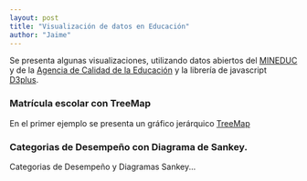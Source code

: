 ```yaml
---
layout: post
title: "Visualización de datos en Educación"
author: "Jaime"
---
```

Se presenta algunas visualizaciones, utilizando datos abiertos del [MINEDUC](http://datosabiertos.mineduc.cl/) y de la [Agencia de Calidad de la Educación](http://informacionestadistica.agenciaeducacion.cl/#/bases) y la librería de javascript [D3plus](https://d3plus.org/).

### Matrícula escolar con TreeMap
En el primer ejemplo se presenta un gráfico jerárquico [TreeMap](https://en.wikipedia.org/wiki/Treemapping)

<div id="viz"></div>

<script>
  var visualization = d3plus.viz()
    .container("#viz")
    .data({{site.data.matricula | jsonify}})
    .type("tree_map")
    .id(["REGION","COMUNA"])
    .size("MATRICULA")
    .format("es_ES")
    .draw()
</script>


### Categorias de Desempeño con Diagrama de Sankey.

Categorias de Desempeño y Diagramas Sankey...

<div id="viz2"></div>

<script>
  var nodes = [
    /*grupos*/
    {"id": "Grupos"},
    {"id": "Grupo 1"},
    {"id": "Grupo 2"},
    {"id": "Grupo 3"},
    {"id": "Grupo 4"},
    {"id": "Grupo 5"},
    /*conceptos*/
    {"id": "Cambio/Reforma Constitucional"},
    {"id": "Protección de los Derechos"},
    {"id": "Estado Laico"},
    {"id": "Igualdad"},
    {"id": "Defensor del Ciudadano"},
    {"id": "Dignidad"},
    {"id": "Sindicalizarse y Negociación Colectiva"},
    {"id": "Cambio/Reforma Constitucional"},
    {"id": "Salud"},
    {"id": "Educación"},
    {"id": "Asamblea Constituyente"},
    {"id": "Estado Laico"},
    {"id": "Sindicalizarse y Negociación Colectiva"},
    {"id": "Régimen de Gobierno"},
    {"id": "Seguridad Social"},
    {"id": "Banco Central"},
    {"id": "Propiedad"},
    {"id": "Familia"},
    {"id": "Libre Empresa"},
    {"id": "Tribunal Constitucional"},
    {"id": "Voto Obligatorio"},
    {"id": "Democracia Participativa"},
    {"id": "Asamblea Constituyente"},
    {"id": "Estado Laico"},
    {"id": "Equidad"},
    /*comunas*/
    {"id": "Cerrillos"},
    {"id": "Cerro Navia"},
    {"id": "El Bosque"},
    {"id": "Quilicura"},
    {"id": "Estación Central"},
    {"id": "Huechuraba"},
    {"id": "La Cisterna"},
    {"id": "La Florida"},
    {"id": "Macul"},
    {"id": "Maipú"},
    {"id": "Peñalolén"},
    {"id": "Recoleta"},
    {"id": "San Joaquín"},
    {"id": "San Miguel"},
    {"id": "La Reina"},
    {"id": "Las Condes"},
    {"id": "Lo Barnechea"},
    {"id": "Ñuñoa"},
    {"id": "Providencia"},
    {"id": "Santiago"},
    {"id": "Vitacura"},
    {"id": "Conchalí"},
    {"id": "Independencia"},
    {"id": "La Pintana"},
    {"id": "Lo Espejo"},
    {"id": "Pedro Aguirre Cerda"},
    {"id": "Renca"},
    {"id": "San Ramón"},
    {"id": "La Granja"},
    {"id": "Lo Prado"},
    {"id": "Pudahuel"},
    {"id": "Quinta Normal"}
  ];
  var edges = [
    /*grupos*/
    {"strenght": 1,  "source": 0, "target": 1},
    {"strenght": 1,  "source": 0, "target": 2},
    {"strenght": 1,  "source": 0, "target": 3},
    {"strenght": 1,  "source": 0, "target": 4},
    {"strenght": 1,  "source": 0, "target": 5},
    /*conceptos*/
    {"strenght": 1,  "source": 6, "target": 1},
    {"strenght": 1,  "source": 7, "target": 1},
    {"strenght": 1,  "source": 8, "target": 1},
    {"strenght": 1,  "source": 9, "target": 1},
    {"strenght": 1,  "source": 10, "target": 1},
    {"strenght": 1,  "source": 11, "target": 2},
    {"strenght": 1,  "source": 12, "target": 2},
    {"strenght": 1,  "source": 13, "target": 2},
    {"strenght": 1,  "source": 14, "target": 2},
    {"strenght": 1,  "source": 15, "target": 2},
    {"strenght": 1,  "source": 16, "target": 3},
    {"strenght": 1,  "source": 17, "target": 3},
    {"strenght": 1,  "source": 18, "target": 3},
    {"strenght": 1,  "source": 19, "target": 3},
    {"strenght": 1,  "source": 20, "target": 3},
    {"strenght": 1,  "source": 21, "target": 4},
    {"strenght": 1,  "source": 22, "target": 4},
    {"strenght": 1,  "source": 23, "target": 4},
    {"strenght": 1,  "source": 24, "target": 4},
    {"strenght": 1,  "source": 25, "target": 4},
    {"strenght": 1,  "source": 26, "target": 5},
    {"strenght": 1,  "source": 27, "target": 5},
    {"strenght": 1,  "source": 28, "target": 5},
    {"strenght": 1,  "source": 29, "target": 5},
    {"strenght": 1,  "source": 30, "target": 5},
    /*comunas*/
    {"strenght": 1,  "source": 5, "target": 31},
    {"strenght": 1,  "source": 5, "target": 32},
    {"strenght": 1,  "source": 5, "target": 33},
    {"strenght": 1,  "source": 5, "target": 34},
    {"strenght": 1,  "source": 4, "target": 35},
    {"strenght": 1,  "source": 4, "target": 36},
    {"strenght": 1,  "source": 4, "target": 37},
    {"strenght": 1,  "source": 4, "target": 38},
    {"strenght": 1,  "source": 4, "target": 39},
    {"strenght": 1,  "source": 4, "target": 40},
    {"strenght": 1,  "source": 4, "target": 41},
    {"strenght": 1,  "source": 4, "target": 42},
    {"strenght": 1,  "source": 4, "target": 43},
    {"strenght": 1,  "source": 4, "target": 44},
    {"strenght": 1,  "source": 3, "target": 45},
    {"strenght": 1,  "source": 3, "target": 46},
    {"strenght": 1,  "source": 3, "target": 47},
    {"strenght": 1,  "source": 3, "target": 48},
    {"strenght": 1,  "source": 3, "target": 49},
    {"strenght": 1,  "source": 3, "target": 50},
    {"strenght": 1,  "source": 3, "target": 51},
    {"strenght": 1,  "source": 2, "target": 52},
    {"strenght": 1,  "source": 2, "target": 53},
    {"strenght": 1,  "source": 2, "target": 54},
    {"strenght": 1,  "source": 2, "target": 55},
    {"strenght": 1,  "source": 2, "target": 56},
    {"strenght": 1,  "source": 2, "target": 57},
    {"strenght": 1,  "source": 2, "target": 58},
    {"strenght": 1,  "source": 1, "target": 59},
    {"strenght": 1,  "source": 1, "target": 60},
    {"strenght": 1,  "source": 1, "target": 61},
    {"strenght": 1,  "source": 1, "target": 62}
  ];
  var visualization = d3plus.viz()
    .container("#viz2")
    .edges({
      "strength": "strength",
      "value": edges
    })
    .focus({
      "tooltip": false,
      "value": "Grupos"
    })
    .id("id")
    .nodes(nodes)
    .size(100)
    .type("sankey")
    .draw();
</script>
